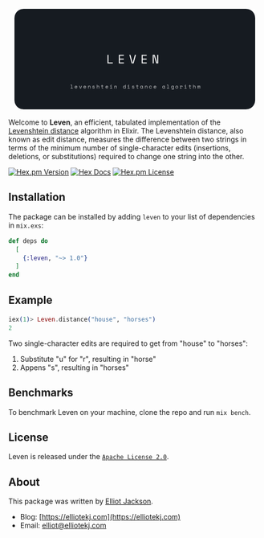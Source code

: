 <p align="center">
    <img src="https://github.com/elliotekj/leven/blob/main/logo.png" width="480" max-width="90%" alt="Leven" />
</p>

Welcome to **Leven**, an efficient, tabulated implementation of the [Levenshtein
distance][1] algorithm in Elixir. The Levenshtein distance, also known as edit
distance, measures the difference between two strings in terms of the minimum
number of single-character edits (insertions, deletions, or substitutions)
required to change one string into the other.

[![Hex.pm Version](https://img.shields.io/hexpm/v/leven.svg?style=flat)](https://hex.pm/packages/leven)
[![Hex Docs](https://img.shields.io/badge/hex%20docs-blue)](https://hexdocs.pm/leven)
[![Hex.pm License](https://img.shields.io/hexpm/l/leven.svg?style=flat)](https://hex.pm/packages/leven)

## Installation

The package can be installed by adding `leven` to your list of dependencies in
`mix.exs`:

```elixir
def deps do
  [
    {:leven, "~> 1.0"}
  ]
end
```

## Example

``` elixir
iex(1)> Leven.distance("house", "horses")
2
```

Two single-character edits are required to get from "house" to "horses":

1. Substitute "u" for "r", resulting in "horse"
2. Appens "s", resulting in "horses"

## Benchmarks

To benchmark Leven on your machine, clone the repo and run `mix bench`.

## License

Leven is released under the [`Apache License
2.0`](https://github.com/elliotekj/leven/blob/main/LICENSE).

## About

This package was written by [Elliot Jackson](https://elliotekj.com).

- Blog: [https://elliotekj.com](https://elliotekj.com)
- Email: elliot@elliotekj.com

[1]: https://en.wikipedia.org/wiki/Levenshtein_distance
